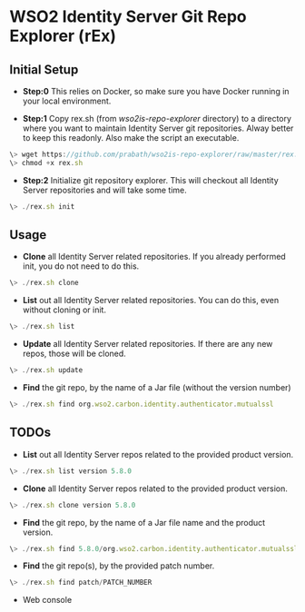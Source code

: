 # WSO2 Identity Server Git Repo Explorer (rEx)

## Initial Setup
* **Step:0** This relies on Docker, so make sure you have Docker running in your local environment.

* **Step:1** Copy rex.sh (from *wso2is-repo-explorer* directory) to a directory where you want to maintain Identity Server git repositories. Alway better to keep this readonly. Also make the script an executable.
```javascript
\> wget https://github.com/prabath/wso2is-repo-explorer/raw/master/rex.sh
\> chmod +x rex.sh
```
* **Step:2** Initialize git repository explorer. This will checkout all Identity Server repositories and will take some time.

```javascript
\> ./rex.sh init
```

## Usage 

* **Clone** all Identity Server related repositories. If you already performed init, you do not need to do this.

```javascript
\> ./rex.sh clone
```
* **List** out all Identity Server related repositories. You can do this, even without cloning or init.

```javascript
\> ./rex.sh list
```
* **Update** all Identity Server related repositories. If there are any new repos, those will be cloned.

```javascript
\> ./rex.sh update
```
* **Find** the git repo, by the name of a Jar file (without the version number)

```javascript
\> ./rex.sh find org.wso2.carbon.identity.authenticator.mutualssl
```
## TODOs

* **List** out all Identity Server repos related to the provided product version.

```javascript
\> ./rex.sh list version 5.8.0
```

* **Clone** all Identity Server repos related to the provided product version.

```javascript
\> ./rex.sh clone version 5.8.0
```

* **Find** the git repo, by the name of a Jar file name and the product version.

```javascript
\> ./rex.sh find 5.8.0/org.wso2.carbon.identity.authenticator.mutualssl
```

* **Find** the git repo(s), by the provided patch number.

```javascript
\> ./rex.sh find patch/PATCH_NUMBER
```

* Web console
